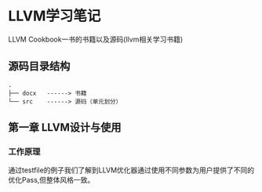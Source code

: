 # LLVM学习笔记

LLVM Cookbook一书的书籍以及源码(llvm相关学习书籍)

## 源码目录结构

```.
. 
├── docx   ------> 书籍
└── src    ------> 源码（单元划分）

```

## 第一章 LLVM设计与使用

### 工作原理

通过testfile的例子我们了解到LLVM优化器通过使用不同参数为用户提供了不同的优化Pass,但整体风格一致。
